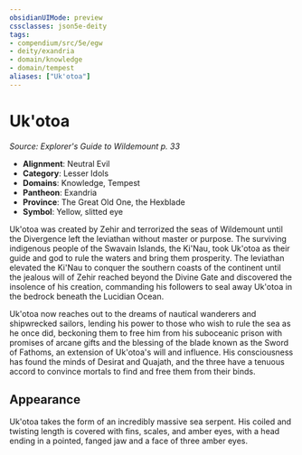 ```yaml
---
obsidianUIMode: preview
cssclasses: json5e-deity
tags:
- compendium/src/5e/egw
- deity/exandria
- domain/knowledge
- domain/tempest
aliases: ["Uk'otoa"]
---
```

# Uk'otoa
*Source: Explorer's Guide to Wildemount p. 33* 

- **Alignment**: Neutral Evil
- **Category**: Lesser Idols
- **Domains**: Knowledge, Tempest
- **Pantheon**: Exandria
- **Province**: The Great Old One, the Hexblade
- **Symbol**: Yellow, slitted eye

Uk'otoa was created by Zehir and terrorized the seas of Wildemount until the Divergence left the leviathan without master or purpose. The surviving indigenous people of the Swavain Islands, the Ki'Nau, took Uk'otoa as their guide and god to rule the waters and bring them prosperity. The leviathan elevated the Ki'Nau to conquer the southern coasts of the continent until the jealous will of Zehir reached beyond the Divine Gate and discovered the insolence of his creation, commanding his followers to seal away Uk'otoa in the bedrock beneath the Lucidian Ocean.

Uk'otoa now reaches out to the dreams of nautical wanderers and shipwrecked sailors, lending his power to those who wish to rule the sea as he once did, beckoning them to free him from his suboceanic prison with promises of arcane gifts and the blessing of the blade known as the Sword of Fathoms, an extension of Uk'otoa's will and influence. His consciousness has found the minds of Desirat and Quajath, and the three have a tenuous accord to convince mortals to find and free them from their binds.

## Appearance

Uk'otoa takes the form of an incredibly massive sea serpent. His coiled and twisting length is covered with fins, scales, and amber eyes, with a head ending in a pointed, fanged jaw and a face of three amber eyes.